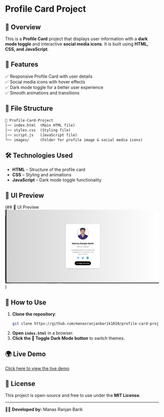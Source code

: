 # Profile Card Project

## 🌟 Overview
This is a **Profile Card** project that displays user information with a **dark mode toggle** and interactive **social media icons**. It is built using **HTML, CSS, and JavaScript**.

## 🚀 Features
✅ Responsive Profile Card with user details  
✅ Social media icons with hover effects  
✅ Dark mode toggle for a better user experience  
✅ Smooth animations and transitions  

## 📂 File Structure
```
📁 Profile-Card-Project
│── index.html  (Main HTML file)
│── styles.css  (Styling file)
│── script.js   (JavaScript file)
└── images/     (Folder for profile image & social media icons)
```

## 🛠️ Technologies Used
- **HTML** – Structure of the profile card
- **CSS** – Styling and animations
- **JavaScript** – Dark mode toggle functionality

## 🎨 UI Preview
(## 🎨 UI Preview
![Profile Card Preview](images/screenshot.png)
)

## 🔧 How to Use
1. **Clone the repository**:  
   ```bash
   git clone https://github.com/manasranjanbarik1010/profile-card-project.git
   ```
2. **Open `index.html`** in a browser.
3. **Click the 🌙 Toggle Dark Mode button** to switch themes.

## 🌍 Live Demo
[Click here to view the live demo](https://github.com/manasranjanbarik1010/profile-card-project)

## 📜 License
This project is open-source and free to use under the **MIT License**.

---
👨‍💻 **Developed by:** Manas Ranjan Barik
